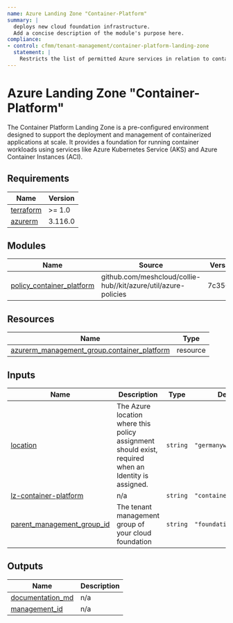 ```yaml
---
name: Azure Landing Zone "Container-Platform"
summary: |
  deploys new cloud foundation infrastructure.
  Add a concise description of the module's purpose here.
compliance:
- control: cfmm/tenant-management/container-platform-landing-zone
  statement: |
    Restricts the list of permitted Azure services in relation to container Container-Platform.
---
```


# Azure Landing Zone "Container-Platform"

The Container Platform Landing Zone is a pre-configured environment designed to support the deployment and management of containerized applications at scale. It provides a foundation for running container workloads using services like Azure Kubernetes Service (AKS) and Azure Container Instances (ACI).

<!-- BEGIN_TF_DOCS -->
## Requirements

| Name | Version |
|------|---------|
| <a name="requirement_terraform"></a> [terraform](#requirement\_terraform) | >= 1.0 |
| <a name="requirement_azurerm"></a> [azurerm](#requirement\_azurerm) | 3.116.0 |

## Modules

| Name | Source | Version |
|------|--------|---------|
| <a name="module_policy_container_platform"></a> [policy\_container\_platform](#module\_policy\_container\_platform) | github.com/meshcloud/collie-hub//kit/azure/util/azure-policies | 7c356a7 |

## Resources

| Name | Type |
|------|------|
| [azurerm_management_group.container_platform](https://registry.terraform.io/providers/hashicorp/azurerm/3.116.0/docs/resources/management_group) | resource |

## Inputs

| Name | Description | Type | Default | Required |
|------|-------------|------|---------|:--------:|
| <a name="input_location"></a> [location](#input\_location) | The Azure location where this policy assignment should exist, required when an Identity is assigned. | `string` | `"germanywestcentral"` | no |
| <a name="input_lz-container-platform"></a> [lz-container-platform](#input\_lz-container-platform) | n/a | `string` | `"container-platform"` | no |
| <a name="input_parent_management_group_id"></a> [parent\_management\_group\_id](#input\_parent\_management\_group\_id) | The tenant management group of your cloud foundation | `string` | `"foundation"` | no |

## Outputs

| Name | Description |
|------|-------------|
| <a name="output_documentation_md"></a> [documentation\_md](#output\_documentation\_md) | n/a |
| <a name="output_management_id"></a> [management\_id](#output\_management\_id) | n/a |
<!-- END_TF_DOCS -->
